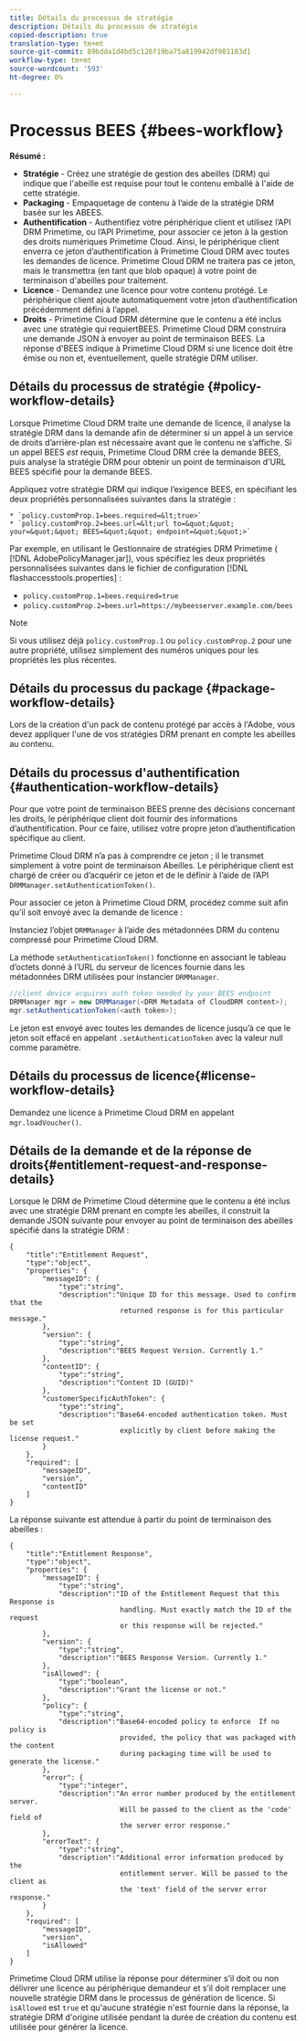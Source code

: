 ```yaml
---
title: Détails du processus de stratégie
description: Détails du processus de stratégie
copied-description: true
translation-type: tm+mt
source-git-commit: 89bdda1d4bd5c126f19ba75a819942df901183d1
workflow-type: tm+mt
source-wordcount: '593'
ht-degree: 0%

---
```



# Processus BEES {#bees-workflow}

**Résumé :**

* **Stratégie**  - Créez une stratégie de gestion des abeilles (DRM) qui indique que l&#39;abeille est requise pour tout le contenu emballé à l&#39;aide de cette stratégie.
* **Packaging**  - Empaquetage de contenu à l’aide de la stratégie DRM basée sur les ABEES.
* **Authentification**  - Authentifiez votre périphérique client et utilisez l’API DRM Primetime, ou l’API Primetime, pour associer ce jeton à la gestion des droits numériques Primetime Cloud. Ainsi, le périphérique client enverra ce jeton d’authentification à Primetime Cloud DRM avec toutes les demandes de licence. Primetime Cloud DRM ne traitera pas ce jeton, mais le transmettra (en tant que blob opaque) à votre point de terminaison d&#39;abeilles pour traitement.
* **Licence**  - Demandez une licence pour votre contenu protégé. Le périphérique client ajoute automatiquement votre jeton d’authentification précédemment défini à l’appel.
* **Droits**  - Primetime Cloud DRM détermine que le contenu a été inclus avec une stratégie qui requiertBEES. Primetime Cloud DRM construira une demande JSON à envoyer au point de terminaison BEES. La réponse d&#39;BEES indique à Primetime Cloud DRM si une licence doit être émise ou non et, éventuellement, quelle stratégie DRM utiliser.

## Détails du processus de stratégie {#policy-workflow-details}

Lorsque Primetime Cloud DRM traite une demande de licence, il analyse la stratégie DRM dans la demande afin de déterminer si un appel à un service de droits d’arrière-plan est nécessaire avant que le contenu ne s’affiche. Si un appel BEES *est* requis, Primetime Cloud DRM crée la demande BEES, puis analyse la stratégie DRM pour obtenir un point de terminaison d&#39;URL BEES spécifié pour la demande BEES.

Appliquez votre stratégie DRM qui indique l’exigence BEES, en spécifiant les deux propriétés personnalisées suivantes dans la stratégie :

    * `policy.customProp.1=bees.required=&lt;true>`
    * `policy.customProp.2=bees.url=&lt;url to=&quot;&quot; your=&quot;&quot; BEES=&quot;&quot; endpoint=&quot;&quot;>`

<!--<a id="example_F617FC49A4824C0CB234C92E57D876D3"></a>-->

Par exemple, en utilisant le Gestionnaire de stratégies DRM Primetime ( [!DNL AdobePolicyManager.jar]), vous spécifiez les deux propriétés personnalisées suivantes dans le fichier de configuration [!DNL flashaccesstools.properties] :

* `policy.customProp.1=bees.required=true`
* `policy.customProp.2=bees.url=https://mybeesserver.example.com/bees`

>[!NOTE]
>
>Si vous utilisez déjà `policy.customProp.1` ou `policy.customProp.2` pour une autre propriété, utilisez simplement des numéros uniques pour les propriétés les plus récentes.

## Détails du processus du package {#package-workflow-details}

Lors de la création d&#39;un pack de contenu protégé par accès à l&#39;Adobe, vous devez appliquer l&#39;une de vos stratégies DRM prenant en compte les abeilles au contenu.

## Détails du processus d&#39;authentification {#authentication-workflow-details}

Pour que votre point de terminaison BEES prenne des décisions concernant les droits, le périphérique client doit fournir des informations d’authentification. Pour ce faire, utilisez votre propre jeton d’authentification spécifique au client.

Primetime Cloud DRM n’a pas à comprendre ce jeton ; il le transmet simplement à votre point de terminaison Abeilles. Le périphérique client est chargé de créer ou d’acquérir ce jeton et de le définir à l’aide de l’API `DRMManager.setAuthenticationToken()`.

Pour associer ce jeton à Primetime Cloud DRM, procédez comme suit afin qu’il soit envoyé avec la demande de licence :

Instanciez l’objet `DRMManager` à l’aide des métadonnées DRM du contenu compressé pour Primetime Cloud DRM.

La méthode `setAuthenticationToken()` fonctionne en associant le tableau d’octets donné à l’URL du serveur de licences fournie dans les métadonnées DRM utilisées pour instancier `DRMManager`.

```java
//client device acquires auth token needed by your BEES endpoint  
DRMManager mgr = new DRMManager(<DRM Metadata of CloudDRM content>);  
mgr.setAuthenticationToken(<auth token>);
```

Le jeton est envoyé avec toutes les demandes de licence jusqu’à ce que le jeton soit effacé en appelant `.setAuthenticationToken` avec la valeur null comme paramètre.

## Détails du processus de licence{#license-workflow-details}

Demandez une licence à Primetime Cloud DRM en appelant `mgr.loadVoucher()`.

## Détails de la demande et de la réponse de droits{#entitlement-request-and-response-details}

Lorsque le DRM de Primetime Cloud détermine que le contenu a été inclus avec une stratégie DRM prenant en compte les abeilles, il construit la demande JSON suivante pour envoyer au point de terminaison des abeilles spécifié dans la stratégie DRM :

```
{
    "title":"Entitlement Request",
    "type":"object",
    "properties": {
        "messageID": {
            "type":"string",
            "description":"Unique ID for this message. Used to confirm that the
                           returned response is for this particular message."
        },
        "version": {
            "type":"string",
            "description":"BEES Request Version. Currently 1."
        },
        "contentID": {
            "type":"string",
            "description":"Content ID (GUID)"
        },
        "customerSpecificAuthToken": {
            "type":"string",
            "description":"Base64-encoded authentication token. Must be set
                           explicitly by client before making the license request."
        }
    },
    "required": [
        "messageID",
        "version",
        "contentID"
    ]
}
```

La réponse suivante est attendue à partir du point de terminaison des abeilles :

```
{
    "title":"Entitlement Response",
    "type":"object",
    "properties": {
        "messageID": {
            "type":"string",
            "description":"ID of the Entitlement Request that this Response is
                           handling. Must exactly match the ID of the request
                           or this response will be rejected."
        },
        "version": {
            "type":"string",
            "description":"BEES Response Version. Currently 1."
        },
        "isAllowed": {
            "type":"boolean",
            "description":"Grant the license or not."
        },
        "policy": {
            "type":"string",
            "description":"Base64-encoded policy to enforce  If no policy is
                           provided, the policy that was packaged with the content
                           during packaging time will be used to generate the license."
        },
        "error": {
            "type":"integer",
            "description":"An error number produced by the entitlement server.
                           Will be passed to the client as the 'code' field of
                           the server error response."
        },
        "errorText": {
            "type":"string",
            "description":"Additional error information produced by the
                           entitlement server. Will be passed to the client as
                           the 'text' field of the server error response."
        }
    },
    "required": [
        "messageID",
        "version",
        "isAllowed"
    ]
}
```

Primetime Cloud DRM utilise la réponse pour déterminer s’il doit ou non délivrer une licence au périphérique demandeur et s’il doit remplacer une nouvelle stratégie DRM dans le processus de génération de licence. Si `isAllowed` est `true` et qu&#39;aucune stratégie n&#39;est fournie dans la réponse, la stratégie DRM d&#39;origine utilisée pendant la durée de création du contenu est utilisée pour générer la licence.